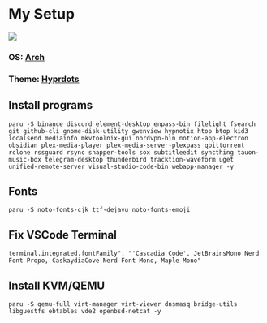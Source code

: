 # My Setup

![](https://github.com/ALi3naTEd0/My-Setup/blob/main/screenshot.png)

### **OS**: [Arch](https://archlinux.org/)
### **Theme**: [Hyprdots](https://github.com/prasanthrangan/hyprdots)

## Install programs
```
paru -S binance discord element-desktop enpass-bin filelight fsearch git github-cli gnome-disk-utility gwenview hypnotix htop btop kid3 localsend mediainfo mkvtoolnix-gui nordvpn-bin notion-app-electron obsidian plex-media-player plex-media-server-plexpass qbittorrent rclone rssguard rsync snapper-tools sox subtitleedit syncthing tauon-music-box telegram-desktop thunderbird tracktion-waveform uget unified-remote-server visual-studio-code-bin webapp-manager -y
```

## Fonts
```
paru -S noto-fonts-cjk ttf-dejavu noto-fonts-emoji
```

## Fix VSCode Terminal
```
terminal.integrated.fontFamily": "'Cascadia Code', JetBrainsMono Nerd Font Propo, CaskaydiaCove Nerd Font Mono, Maple Mono"
```

## Install KVM/QEMU
```
paru -S qemu-full virt-manager virt-viewer dnsmasq bridge-utils libguestfs ebtables vde2 openbsd-netcat -y
```
